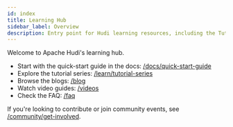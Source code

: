 ```yaml
---
id: index
title: Learning Hub
sidebar_label: Overview
description: Entry point for Hudi learning resources, including the Tutorial Series, Talks, Blogs, Videos, and FAQ.
---
```


Welcome to Apache Hudi's learning hub.

- Start with the quick-start guide in the docs: [/docs/quick-start-guide](/docs/quick-start-guide)
- Explore the tutorial series: [/learn/tutorial-series](/learn/tutorial-series)
- Browse the blogs: [/blog](/blog)
- Watch video guides: [/videos](/videos)
- Check the FAQ: [/faq](/faq)

If you're looking to contribute or join community events, see [/community/get-involved](/community/get-involved).
